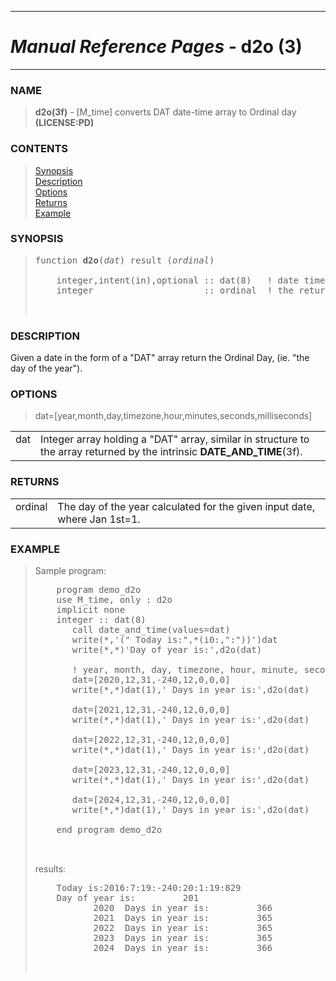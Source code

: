 <?
<body>
  <a name="top" id="top"></a>
  <div id="Container">
    <div id="Content">
      <div class="c5">
        <hr />
        <h1><i>Manual Reference Pages -</i> d2o (3)</h1>
        <hr />
      </div><a name="0"></a>
      <h3><a name="0">NAME</a></h3>
      <blockquote>
        <b>d2o(3f)</b> - [M_time] converts DAT date-time array to Ordinal day <b>(LICENSE:PD)</b>
      </blockquote><a name="contents" id="contents"></a>
      <h3>CONTENTS</h3>
      <blockquote>
        <a href="#1">Synopsis</a><br />
        <a href="#2">Description</a><br />
        <a href="#3">Options</a><br />
        <a href="#4">Returns</a><br />
        <a href="#5">Example</a><br />
      </blockquote><a name="8"></a>
      <h3><a name="8">SYNOPSIS</a></h3>
      <blockquote>
        <pre>
function <b>d2o</b>(<i>dat</i>) result (<i>ordinal</i>)
<br />    integer,intent(in),optional :: dat(8)   ! date time array
    integer                     :: ordinal  ! the returned day of the year
<br />
</pre>
      </blockquote><a name="2"></a>
      <h3><a name="2">DESCRIPTION</a></h3>
      
        Given a date in the form of a "DAT" array return the Ordinal Day, (ie. "the day of the year").
      <a name="3"></a>
      <h3><a name="3">OPTIONS</a></h3>
      
        <table cellpadding="3">
          <tr valign="top">
            <td class="c6" width="6%" nowrap="nowrap">dat</td>
            <td valign="bottom">Integer array holding a "DAT" array, similar in structure to the array returned by the intrinsic
            <b>DATE_AND_TIME</b>(3f).</td>
        <blockquote>
          dat=[year,month,day,timezone,hour,minutes,seconds,milliseconds]
</blockquote>
          </tr>
        </table>
      <a name="4"></a>
      <h3><a name="4">RETURNS</a></h3>
      
        <table cellpadding="3">
          <tr valign="top">
            <td class="c6" colspan="1">ordinal</td>
            <td>The day of the year calculated for the given input date, where Jan 1st=1.</td>
          </tr>
        </table>

      <a name="5"></a>
      <h3><a name="5">EXAMPLE</a></h3>
      <blockquote>
        Sample program:
        <pre>
    program demo_d2o
    use M_time, only : d2o
    implicit none
    integer :: dat(8)
       call date_and_time(values=dat)
       write(*,'(" Today is:",*(i0:,":"))')dat
       write(*,*)'Day of year is:',d2o(dat)
<br />       ! year, month, day, timezone, hour, minute, seconds, milliseconds
       dat=[2020,12,31,-240,12,0,0,0]
       write(*,*)dat(1),' Days in year is:',d2o(dat)
<br />       dat=[2021,12,31,-240,12,0,0,0]
       write(*,*)dat(1),' Days in year is:',d2o(dat)
<br />       dat=[2022,12,31,-240,12,0,0,0]
       write(*,*)dat(1),' Days in year is:',d2o(dat)
<br />       dat=[2023,12,31,-240,12,0,0,0]
       write(*,*)dat(1),' Days in year is:',d2o(dat)
<br />       dat=[2024,12,31,-240,12,0,0,0]
       write(*,*)dat(1),' Days in year is:',d2o(dat)
<br />    end program demo_d2o
<br />
</pre>results:
        <pre>
    Today is:2016:7:19:-240:20:1:19:829
    Day of year is:         201
           2020  Days in year is:         366
           2021  Days in year is:         365
           2022  Days in year is:         365
           2023  Days in year is:         365
           2024  Days in year is:         366
<br />
</pre>
      </blockquote><a name="6"></a>
    </div>
  </div>
</body>
